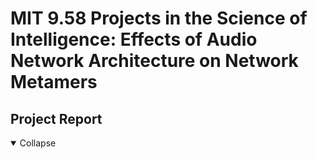 # MIT 9.58 Projects in the Science of Intelligence: Effects of Audio Network Architecture on Network Metamers

## Project Report
<details open>
<summary>Collapse</summary>
<object data='/9_58_final_paper.pdf' width='100%' height=800></object>
</details>
